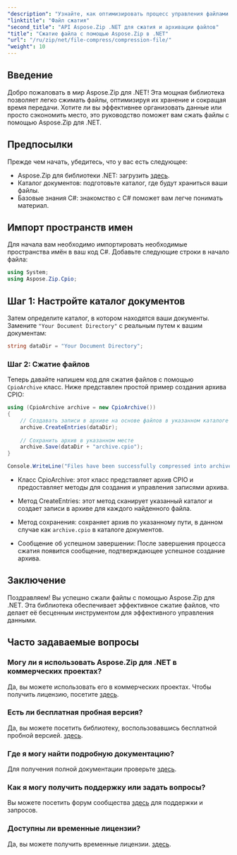 ```yaml
---
"description": "Узнайте, как оптимизировать процесс управления файлами с помощью Aspose.Zip для .NET. Это подробное руководство подробно описывает этапы сжатия файлов."
"linktitle": "Файл сжатия"
"second_title": "API Aspose.Zip .NET для сжатия и архивации файлов"
"title": "Сжатие файла с помощью Aspose.Zip в .NET"
"url": "/ru/zip/net/file-compress/compression-file/"
"weight": 10
---
```


## Введение

Добро пожаловать в мир Aspose.Zip для .NET! Эта мощная библиотека позволяет легко сжимать файлы, оптимизируя их хранение и сокращая время передачи. Хотите ли вы эффективнее организовать данные или просто сэкономить место, это руководство поможет вам сжать файлы с помощью Aspose.Zip для .NET.

## Предпосылки

Прежде чем начать, убедитесь, что у вас есть следующее:

- Aspose.Zip для библиотеки .NET: загрузить [здесь](https://releases.aspose.com/zip/net/).
- Каталог документов: подготовьте каталог, где будут храниться ваши файлы.
- Базовые знания C#: знакомство с C# поможет вам легче понимать материал.

## Импорт пространств имен

Для начала вам необходимо импортировать необходимые пространства имён в ваш код C#. Добавьте следующие строки в начало файла:

```csharp
using System;
using Aspose.Zip.Cpio;
```

## Шаг 1: Настройте каталог документов

Затем определите каталог, в котором находятся ваши документы. Замените `"Your Document Directory"` с реальным путем к вашим документам:

```csharp
string dataDir = "Your Document Directory";
```

### Шаг 2: Сжатие файлов

Теперь давайте напишем код для сжатия файлов с помощью `CpioArchive` класс. Ниже представлен простой пример создания архива CPIO:

```csharp
using (CpioArchive archive = new CpioArchive())
{
    // Создавать записи в архиве на основе файлов в указанном каталоге
    archive.CreateEntries(dataDir);
    
    // Сохранить архив в указанном месте
    archive.Save(dataDir + "archive.cpio");
}

Console.WriteLine("Files have been successfully compressed into archive.cpio!");
```

- Класс CpioArchive: этот класс представляет архив CPIO и предоставляет методы для создания и управления записями архива.
  
- Метод CreateEntries: этот метод сканирует указанный каталог и создает записи в архиве для каждого найденного файла.
  
- Метод сохранения: сохраняет архив по указанному пути, в данном случае как `archive.cpio` в каталоге документов.
  
- Сообщение об успешном завершении: После завершения процесса сжатия появится сообщение, подтверждающее успешное создание архива.

## Заключение

Поздравляем! Вы успешно сжали файлы с помощью Aspose.Zip для .NET. Эта библиотека обеспечивает эффективное сжатие файлов, что делает её бесценным инструментом для эффективного управления данными.

## Часто задаваемые вопросы

### Могу ли я использовать Aspose.Zip для .NET в коммерческих проектах?
Да, вы можете использовать его в коммерческих проектах. Чтобы получить лицензию, посетите [здесь](https://purchase.conholdate.com/buy).

### Есть ли бесплатная пробная версия?
Да, вы можете посетить библиотеку, воспользовавшись бесплатной пробной версией. [здесь](https://releases.aspose.com/).

### Где я могу найти подробную документацию?
Для получения полной документации проверьте [здесь](https://reference.aspose.com/zip/net/).

### Как я могу получить поддержку или задать вопросы?
Вы можете посетить форум сообщества [здесь](https://forum.aspose.com/c/zip/37) для поддержки и запросов.

### Доступны ли временные лицензии?
Да, вы можете получить временные лицензии. [здесь](https://purchase.conholdate.com/temporary-license/).
